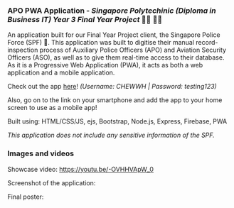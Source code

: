 ### APO PWA Application - _Singapore Polytechinic (Diploma in Business IT) Year 3 Final Year Project_ :woman_student: :man_student:

An application built for our Final Year Project client, the Singapore Police Force (SPF) :police_officer:. This application was built to digitise their manual 
record-inspection process of Auxiliary Police Officers (APO) and Aviation Security Officers (ASO), as well as to give them real-time access to their database. 
As it is a Progressive Web Application (PWA), it acts as both a web application and a mobile application.

Check out the app [here](https://apo-app.herokuapp.com/login)! _(Username: CHEWWH | Password: testing123)_

Also, go on to the link on your smartphone and add the app to your home screen to use as a mobile app!

Built using: HTML/CSS/JS, ejs, Bootstrap, Node.js, Express, Firebase, PWA

_This application does not include any sensitive information of the SPF._

### Images and videos

Showcase video: https://youtu.be/-OVHHVApW_0

Screenshot of the application: 


Final poster:

